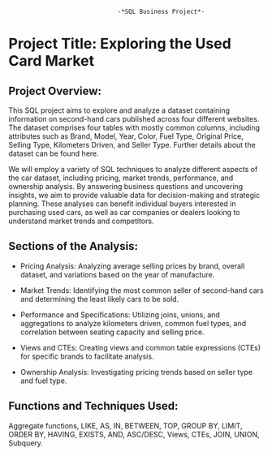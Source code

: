                                   -*SQL Business Project*-
# Project Title: Exploring the Used Card Market

## Project Overview:

This SQL project aims to explore and analyze a dataset containing information on second-hand cars 
published across four different websites. The dataset comprises four tables with mostly common columns,
including attributes such as Brand, Model, Year, Color, Fuel Type, Original Price, Selling Type, 
Kilometers Driven, and Seller Type. Further details about the dataset can be found here.

We will employ a variety of SQL techniques to analyze different aspects of the car dataset, including 
pricing, market trends, performance, and ownership analysis. By answering business questions and uncovering
insights, we aim to provide valuable data for decision-making and strategic planning. These analyses can
benefit individual buyers interested in purchasing used cars, as well as car companies or dealers looking
to understand market trends and competitors.

## Sections of the Analysis:

-  Pricing Analysis: Analyzing average selling prices by brand, overall dataset, and variations based on the
    year of manufacture.
   
-  Market Trends: Identifying the most common seller of second-hand cars and determining the least likely
    cars to be sold.
   
-  Performance and Specifications: Utilizing joins, unions, and aggregations to analyze kilometers driven,
    common fuel types, and correlation between seating capacity and selling price.
   
-  Views and CTEs: Creating views and common table expressions (CTEs) for specific brands to facilitate analysis.
  
-  Ownership Analysis: Investigating pricing trends based on seller type and fuel type.
  
## Functions and Techniques Used:

Aggregate functions, LIKE, AS, IN, BETWEEN, TOP, GROUP BY, LIMIT, ORDER BY, HAVING, EXISTS, AND, ASC/DESC, Views, CTEs, JOIN, UNION, Subquery.


